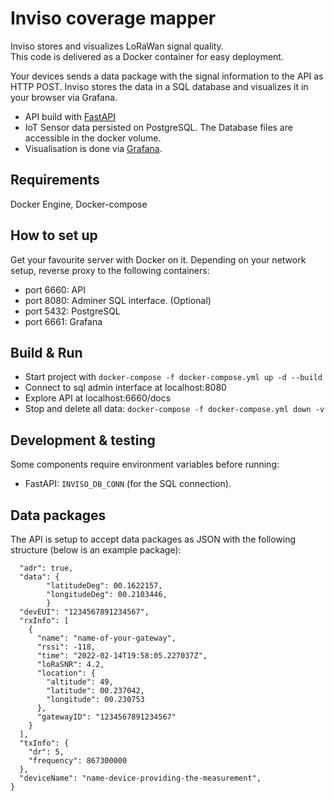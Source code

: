 
# Inviso coverage mapper
Inviso stores and visualizes LoRaWan signal quality.  
This code is delivered as a Docker container for easy deployment.

Your devices sends a data package with the signal information to the API as HTTP POST. Inviso stores the data in a SQL database and visualizes it in your browser via Grafana.

- API build with [FastAPI](https://fastapi.tiangolo.com/)  
- IoT Sensor data persisted on PostgreSQL. The Database files are accessible in the docker volume.
- Visualisation is done via [Grafana](https://grafana.com/).

## Requirements
Docker Engine, Docker-compose

## How to set up
Get your favourite server with Docker on it.
Depending on your network setup, reverse proxy to the following containers:
 - port 6660: API
 - port 8080: Adminer SQL interface. (Optional)
 - port 5432: PostgreSQL
 - port 6661: Grafana

## Build & Run
- Start project with  `docker-compose -f docker-compose.yml up -d --build`
- Connect to sql admin interface at localhost:8080
- Explore API at localhost:6660/docs
- Stop and delete all data: `docker-compose -f docker-compose.yml down -v`

## Development & testing
Some components require environment variables before running:
 - FastAPI: `INVISO_DB_CONN` (for the SQL connection).

## Data packages
The API is setup to accept data packages as JSON with the following structure (below is an example package):

```{
  "adr": true, 
  "data": {
        "latitudeDeg": 00.1622157,
        "longitudeDeg": 00.2103446,
		}
  "devEUI": "1234567891234567", 
  "rxInfo": [
    {
      "name": "name-of-your-gateway",
      "rssi": -118,
      "time": "2022-02-14T19:58:05.227037Z",
      "loRaSNR": 4.2,
      "location": {
        "altitude": 49, 
        "latitude": 00.237042,
        "longitude": 00.230753 
      },
      "gatewayID": "1234567891234567"
    }
  ],
  "txInfo": {
    "dr": 5,
    "frequency": 867300000
  },
  "deviceName": "name-device-providing-the-measurement", 
}
```
